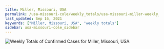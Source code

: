 ```yaml
---
title: Miller, Missouri, USA
permalink: /usa-missouri-cole/weekly_totals/usa-missouri-miller-weekly_totals.html
last_updated: Sep 16, 2021
keywords: ["Miller, Missouri, USA", "weekly totals"]
sidebar: usa-missouri-cole_sidebar
---
```


![Weekly Totals of Confirmed Cases for Miller, Missouri, USA](/covid_tracker/images/graphs/usa-missouri-miller-weekly_totals_graph.png)

